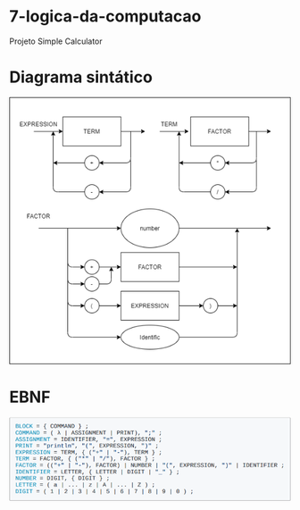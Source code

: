 # 7-logica-da-computacao
Projeto Simple Calculator

# Diagrama sintático

![Diagrama_Sintatico](src/img/Rot5.png)

# EBNF

![ENBF](src/img/EBNF.png)